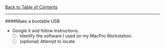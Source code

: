 [Back to Table of Contents](../README.md)
***

####Make a bootable USB
* Google it and follow instructions.
  - [ ] Identify the software I used on my MacPro Workstation.
  - [ ] \(optional) Attempt to locate 
